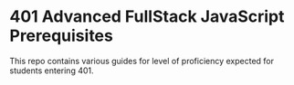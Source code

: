 401 Advanced FullStack JavaScript Prerequisites
===

This repo contains various guides for level of proficiency expected for students entering 401.